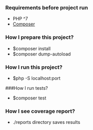 ### Requirements before project run
* PHP ^7
* [Composer](https://getcomposer.org/)

### How I prepare this project?
* $composer install
* $composer dump-autoload

### How I run this project?
* $php -S localhost:port

###How I run tests?
* $composer test

### How I see coverage report?
* ./reports directory saves results

